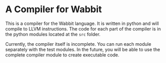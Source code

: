 # A Compiler for Wabbit

This is a compiler for the Wabbit language. It is written in python and will compile to LLVM instructions. 
The code for each part of the compiler is in the python modules located at the `src` folder.

Currently, the compiler itself is incomplete. You can run each module separately with the test modules. In the future, you will be able to use the complete compiler module to create executable code.

